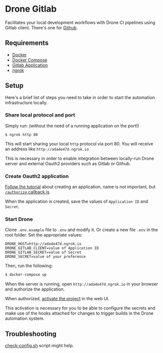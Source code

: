 # Drone Gitlab

Facilitates your local development workflows with Drone CI pipelines using Gitlab client. There's one for [Github](https://github.com/kalinchernev/drone-github-client).

## Requirements

- [Docker](https://www.docker.com/)
- [Docker Compose](https://docs.docker.com/compose/)
- [Gitlab Application](https://docs.drone.io/installation/providers/gitlab)
- [ngrok](https://ngrok.com/)

## Setup

Here's a brief list of steps you need to take in order to start the automation infrastructure locally.

### Share local protocol and port

Simply run: (without the need of a running application on the port!)

```
$ ngrok http 80
```

This will start sharing your local `http` protocol via port 80. You will receive an address like `http://ada4e47d.ngrok.io`

This is necessary in order to enable integration between locally-run Drone server and external Oauth2 providers such as Gitlab or Github.

### Create Oauth2 application

[Follow the tutorial](https://docs.drone.io/installation/providers/gitlab/) about creating an application, name is not important, but [`/authorize` callback is](https://0-8-0.docs.drone.io/install-for-gitlab).

When the application is created, save the values of `Application ID` and `Secret`.

### Start Drone

Clone `.env.example` file to `.env` and modify it. Or create a new file `.env` in the root folder. Set the appropriate values:

```
DRONE_HOST=http://ada4e47d.ngrok.io
DRONE_GITLAB_CLIENT=value of Application ID
DRONE_GITLAB_SECRET=value of Secret
DRONE_SECRET=value of your preference
```

Then, run the following:

```sh
$ docker-compose up
```

When the server is running, open `http://ada4e47d.ngrok.io` in your browser and authorize the application.

When authorized, [activate the project](https://0-8-0.docs.drone.io/getting-started/) in the web UI.

This activation is necessary for you to be able to configure the secrets and make use of the hooks attached for changes to trigger builds in the Drone automation system.

## Troubleshooting

[check-config.sh](https://github.com/moby/moby/blob/master/contrib/check-config.sh) script might help.
